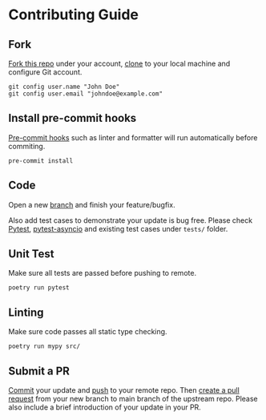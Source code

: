 # Contributing Guide

## Fork

[Fork this repo](https://docs.github.com/en/pull-requests/collaborating-with-pull-requests/working-with-forks/fork-a-repo)
under your
account, [clone](https://docs.github.com/en/pull-requests/collaborating-with-pull-requests/working-with-forks/fork-a-repo#cloning-your-forked-repository)
to your local machine and configure Git account.

```shell
git config user.name "John Doe"
git config user.email "johndoe@example.com"
```

## Install pre-commit hooks

[Pre-commit hooks](https://pre-commit.com/) such as linter and formatter will run automatically before commiting.

```shell
pre-commit install
```

## Code

Open a new [branch](https://git-scm.com/book/en/v2/Git-Branching-Basic-Branching-and-Merging) and finish your
feature/bugfix.

Also add test cases to demonstrate your update is bug free.
Please check [Pytest](https://docs.pytest.org/en/8.1.x/), [pytest-asyncio](https://pypi.org/project/pytest-asyncio/)
and existing test cases under `tests/` folder.

## Unit Test

Make sure all tests are passed before pushing to remote.

```shell
poetry run pytest
```

## Linting

Make sure code passes all static type checking.

```shell
poetry run mypy src/
```

## Submit a PR

[Commit](https://git-scm.com/docs/git-commit) your update and [push](https://git-scm.com/docs/git-push) to your remote
repo.
Then [create a pull request](https://docs.github.com/en/pull-requests/collaborating-with-pull-requests/proposing-changes-to-your-work-with-pull-requests/creating-a-pull-request)
from your new branch to main branch of the upstream repo.
Please also include a brief introduction of your update in your PR.
